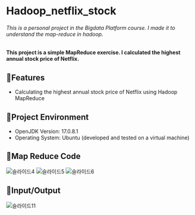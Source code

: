 # Hadoop_netflix_stock
###### This is a personal project in the Bigdata Platform course. I made it to understand the map-reduce in hadoop.
#### This project is a simple MapReduce exercise. I calculated the highest annual stock price of Netflix.

## 🌻Features
- Calculating the highest annual stock price of Netflix using Hadoop MapReduce

## 🌻Project Environment
- OpenJDK Version: 17.0.8.1
- Operating System: Ubuntu (developed and tested on a virtual machine)

## 🌻Map Reduce Code
![슬라이드4](https://github.com/user-attachments/assets/6a863db0-f414-4db8-9fa3-0caef132d1c9)
![슬라이드5](https://github.com/user-attachments/assets/5391ca39-81d6-4ec6-b26a-921a37196043)
![슬라이드6](https://github.com/user-attachments/assets/278b09ce-9937-422a-b4ec-13ac2a88b8bf)

## 🌻Input/Output
![슬라이드11](https://github.com/user-attachments/assets/061dd7d2-73ec-4b3e-9144-a255a5cbe4c9)

